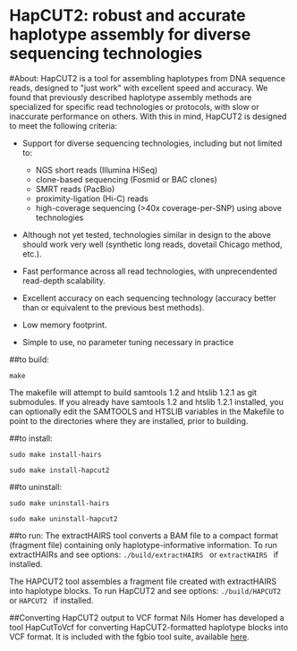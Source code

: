 HapCUT2: robust and accurate haplotype assembly for diverse sequencing technologies
======

#About:
HapCUT2 is a tool for assembling haplotypes from DNA sequence reads, designed to "just work" with excellent speed and accuracy.
We found that previously described haplotype assembly methods are specialized for specific read technologies or protocols, with slow or inaccurate performance on others. With this in mind, HapCUT2 is designed to meet the following criteria:
- Support for diverse sequencing technologies, including but not limited to:
    * NGS short reads (Illumina HiSeq)
    * clone-based sequencing (Fosmid or BAC clones)
    * SMRT reads (PacBio)
    * proximity-ligation (Hi-C) reads
    * high-coverage sequencing (>40x coverage-per-SNP) using above technologies
    
- Although not yet tested, technologies similar in design to the above should work very well (synthetic long reads, dovetail Chicago method, etc.).
- Fast performance across all read technologies, with unprecendented read-depth scalability.
- Excellent accuracy on each sequencing technology (accuracy better than or equivalent to the previous best methods).
- Low memory footprint.
- Simple to use, no parameter tuning necessary in practice

##to build:

 ```make ```
 
The makefile will attempt to build samtools 1.2 and htslib 1.2.1 as git submodules. 
If you already have samtools 1.2 and htslib 1.2.1 installed, you can optionally edit the SAMTOOLS and HTSLIB variables in the Makefile to point to the directories where they are installed, prior to building.

##to install:

```sudo make install-hairs```

```sudo make install-hapcut2```

##to uninstall:

```sudo make uninstall-hairs```

```sudo make uninstall-hapcut2```

##to run:
The extractHAIRS tool converts a BAM file to a compact format (fragment file) containing only haplotype-informative information. To run extractHAIRs and see options:
 ```./build/extractHAIRS ``` or  ```extractHAIRS ``` if installed.

The HAPCUT2 tool assembles a fragment file created with extractHAIRS into haplotype blocks. To run HapCUT2 and see options:
 ```./build/HAPCUT2 ``` or  ```HAPCUT2 ``` if installed.

##Converting HapCUT2 output to VCF format
Nils Homer has developed a tool HapCutToVcf for converting HapCUT2-formatted haplotype blocks into VCF format. It is included with the fgbio tool suite, available [here](https://github.com/fulcrumgenomics/fgbio).

